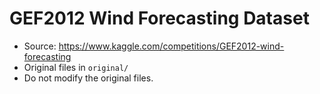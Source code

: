 # GEF2012 Wind Forecasting Dataset

- Source: https://www.kaggle.com/competitions/GEF2012-wind-forecasting
- Original files in `original/`
- Do not modify the original files.
